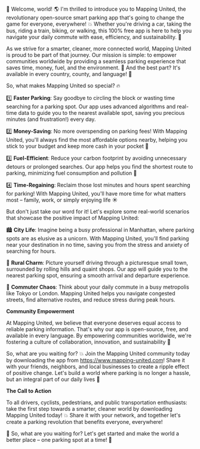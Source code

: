 🚀 Welcome, world! 🌎 I'm thrilled to introduce you to Mapping United, the revolutionary open-source smart parking app that's going to change the game for everyone, everywhere! 💥 Whether you're driving a car, taking the bus, riding a train, biking, or walking, this 100% free app is here to help you navigate your daily commute with ease, efficiency, and sustainability. 🚗

As we strive for a smarter, cleaner, more connected world, Mapping United is proud to be part of that journey. Our mission is simple: to empower communities worldwide by providing a seamless parking experience that saves time, money, fuel, and the environment. 🌟 And the best part? It's available in every country, county, and language! 🎉

So, what makes Mapping United so special? 🔥

1️⃣ **Faster Parking**: Say goodbye to circling the block or wasting time searching for a parking spot. Our app uses advanced algorithms and real-time data to guide you to the nearest available spot, saving you precious minutes (and frustration!) every day.

2️⃣ **Money-Saving**: No more overspending on parking fees! With Mapping United, you'll always find the most affordable options nearby, helping you stick to your budget and keep more cash in your pocket 💸

3️⃣ **Fuel-Efficient**: Reduce your carbon footprint by avoiding unnecessary detours or prolonged searches. Our app helps you find the shortest route to parking, minimizing fuel consumption and pollution 🌟

4️⃣ **Time-Regaining**: Reclaim those lost minutes and hours spent searching for parking! With Mapping United, you'll have more time for what matters most – family, work, or simply enjoying life ☀️

But don't just take our word for it! Let's explore some real-world scenarios that showcase the positive impact of Mapping United:

🏙️ **City Life**: Imagine being a busy professional in Manhattan, where parking spots are as elusive as a unicorn. With Mapping United, you'll find parking near your destination in no time, saving you from the stress and anxiety of searching for hours.

🌳 **Rural Charm**: Picture yourself driving through a picturesque small town, surrounded by rolling hills and quaint shops. Our app will guide you to the nearest parking spot, ensuring a smooth arrival and departure experience.

🚂 **Commuter Chaos**: Think about your daily commute in a busy metropolis like Tokyo or London. Mapping United helps you navigate congested streets, find alternative routes, and reduce stress during peak hours.

**Community Empowerment**

At Mapping United, we believe that everyone deserves equal access to reliable parking information. That's why our app is open-source, free, and available in every language. By empowering communities worldwide, we're fostering a culture of collaboration, innovation, and sustainability 🌈

So, what are you waiting for? 💥 Join the Mapping United community today by downloading the app from https://www.mapping-united.com! Share it with your friends, neighbors, and local businesses to create a ripple effect of positive change. Let's build a world where parking is no longer a hassle, but an integral part of our daily lives 🌈

**The Call to Action**

To all drivers, cyclists, pedestrians, and public transportation enthusiasts: take the first step towards a smarter, cleaner world by downloading Mapping United today! 💥 Share it with your network, and together let's create a parking revolution that benefits everyone, everywhere!

🚀 So, what are you waiting for? Let's get started and make the world a better place – one parking spot at a time! 🌟